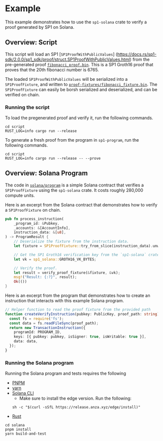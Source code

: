 # Example

This example demonstrates how to use the `sp1-solana` crate to verify a proof generated by SP1 on Solana.

## Overview: Script

This script will load an SP1 [`SP1ProofWithPublicValues`]
(https://docs.rs/sp1-sdk/2.0.0/sp1_sdk/proof/struct.SP1ProofWithPublicValues.html)
from the pre-generated proof [`fibonacci_proof.bin`](./proofs/fibonacci_proof.bin). This is a SP1 Groth16 proof that
proves that the 20th fibonacci number is 6765.

The loaded `SP1ProofWithPublicValues` will be serialized into a `SP1ProofFixture`, and written to
[`proof-fixtures/fibonacci_fixture.bin`](./proof-fixtures/fibonacci_fixture.bin). The `SP1ProofFixture`
can easily be borsh serialized and deserialized, and can be verified on chain.

### Running the script

To load the pregenerated proof and verify it, run the following commands. 

```shell
cd script
RUST_LOG=info cargo run --release
```

To generate a fresh proof from the program in `sp1-program`, run the following commands. 

```shell
cd script
RUST_LOG=info cargo run --release -- --prove
```

## Overview: Solana Program

The code in [`solana/program`](./solana/program) is a simple Solana contract that verifies a 
`SP1ProofFixture` using the `sp1-solana` crate. It costs roughly 280,000 compute units. 

Here is an excerpt from the Solana contract that demonstrates how to verify a `SP1ProofFixture` on chain. 

```rust
pub fn process_instruction(
    _program_id: &Pubkey,
    _accounts: &[AccountInfo],
    instruction_data: &[u8],
) -> ProgramResult {
    // Deserialize the fixture from the instruction data.
    let fixture = SP1ProofFixture::try_from_slice(instruction_data).unwrap();

    // Get the SP1 Groth16 verification key from the `sp1-solana` crate.
    let vk = sp1_solana::GROTH16_VK_BYTES;

    // Verify the proof.
    let result = verify_proof_fixture(&fixture, &vk);
    msg!("Result: {:?}", result);
    Ok(())
}
```

Here is an excerpt from the program that demonstrates how to create an instruction
that interacts with this example Solana program.

```ts
// Helper function to read the proof fixture from the provided path
function createVerifyInstruction(pubkey: PublicKey, proof_path: string): TransactionInstruction {
  const fs = require('fs');
  const data = fs.readFileSync(proof_path);
  return new TransactionInstruction({
    programId: PROGRAM_ID,
    keys: [{ pubkey: pubkey, isSigner: true, isWritable: true }],
    data: data,
  });
}
```

### Running the Solana program

Running the Solana program and tests requires the following

* [PNPM](https://pnpm.io/installation)
* [yarn](https://yarnpkg.com/getting-started/install)
* [Solana CLI](https://docs.solana.com/cli/install-solana-cli)
  * Make sure to install the edge version. Run the following: 
  ```shell
  sh -c "$(curl -sSfL https://release.anza.xyz/edge/install)"
  ```
* [Rust](https://www.rust-lang.org/tools/install)

```shell
cd solana
pnpm install
yarn build-and-test
```
